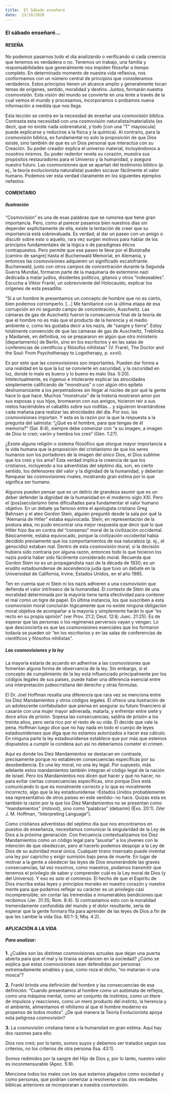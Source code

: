 ```yaml
---
title:  El Sábado enseñaré
date:  23/10/2020
---
```


### El sábado enseñaré...

#### RESEÑA

No podemos pasarnos todo el día analizando o verificando si cada creencia que tenemos es verdadera o no. Tenemos un trabajo, una familia y responsabilidades que generalmente nos impiden filosofar a tiempo completo. En determinado momento de nuestra vida reflexiva, nos conformamos con un número central de principios que consideramos verdaderos. Estos principios tienen un alcance amplio y generalmente tocan temas de orígenes, sentido, moralidad y destino. Juntos, formarán nuestra cosmovisión. Esta visión del mundo se convierte en una lente a través de la cual vemos el mundo y procesamos, incorporamos o probamos nueva información a medida que nos llega.

Esta lección se centra en la necesidad de enseñar una cosmovisión bíblica. Contrasta esta necesidad con una cosmovisión naturalista/materialista (es decir, que no existe nada sobrenatural, y todo [con una “T” mayúscula] puede explicarse y reducirse a la física y la química). Al contrario, para la cosmovisión bíblica, es fundamental no solo la proposición de que Dios existe, sino también de que es un Dios personal que interactúa con su Creación. Su poder creador explica el universo material, incluyéndonos a nosotros mismos. Su poder redentor revela su corazón, muestra sus propósitos restauradores para el Universo y la humanidad, y asegura nuestro futuro. Las cosmovisiones que se apartan del testimonio bíblico (p. ej., la teoría evolucionista naturalista) pueden socavar fácilmente el valor humano. Podemos ver esta verdad claramente en los siguientes ejemplos nefastos.

#### COMENTARIO

##### Ilustración

“Cosmovisión” es una de esas palabras que se rumorea que tiene gran importancia. Pero, como al parecer pasamos bien nuestros días sin depender explícitamente de ella, existe la tentación de creer que su importancia está sobrevaluada. Es verdad; al dar un paseo con un amigo o discutir sobre esto o aquello, rara vez surgen motivos para hablar de los principios fundamentales de la lógica o de paradigmas éticos contrapuestos. Pero permite que ese paseo te lleve por el Blutstraße [camino de sangre] hasta el Buchenwald Memorial, en Alemania, y entonces las cosmovisiones adquieren un significado escalofriante. Buchenwald, junto con otros campos de concentración durante la Segunda Guerra Mundial, formaron parte de la maquinaria de exterminio nazi dedicada a matar judíos, disidentes políticos, gitanos y otros “indeseables”. Escucha a Viktor Frankl, un sobreviviente del Holocausto, explicar los orígenes de esta pesadilla:

“Si a un hombre le presentamos un concepto de hombre que no es cierto, bien podemos corromperlo. [...] Me familiaricé con la última etapa de esa corrupción en mi segundo campo de concentración, Auschwitz. Las cámaras de gas de Auschwitz fueron la consecuencia final de la teoría de que el hombre no es más que el producto de la herencia y el medio ambiente o, como les gustaba decir a los nazis, de “sangre y tierra”. Estoy totalmente convencido de que las cámaras de gas de Auschwitz, Treblinka y Maidanek, en definitiva, no se prepararon en algún que otro ministerio [departamento] de Berlín, sino en los escritorios y en las salas de conferencias de científicos y filósofos nihilistas” (V. Frankl, The Doctor and the Soul: From Psychotherapy to Logotherapy, p. xxvii).

Es por esto que las cosmovisiones son importantes. Pueden dar forma a una realidad en la que la luz se convierte en oscuridad, y la oscuridad en luz, donde lo malo es bueno y lo bueno es malo (Isa. 5:20). Intelectualmente, es ingenuo e intolerante explicar las atrocidades simplemente calificando de “monstruos” o con algún otro epíteto deshumanizante a los perpetradores sin llegar al núcleo de por qué la gente hace lo que hace. Muchos “monstruos” de la historia mostraron amor por sus esposas y sus hijos, bromearon con sus amigos, hicieron reír a sus nietos haciéndoles el caballito sobre sus rodillas... y siguieron levantándose cada mañana para realizar las atrocidades del día. Por eso, las cosmovisiones importan. Y esta es la razón por la que la respuesta a la pregunta del salmista: “¿Qué es el hombre, para que tengas de él memoria?” (Sal. 8:4), siempre debe comenzar con “a su imagen, a imagen de Dios lo creó; varón y hembra los creó” (Gén. 1:27).

¿Existe alguna religión o sistema filosófico que otorgue mayor importancia a la vida humana que la proposición del cristianismo de que los seres humanos son los portadores de la imagen del único Dios, el Dios sublime que los creó y los ama? Esta verdad implica la creencia de que los cristianos, incluyendo a los adventistas del séptimo día, son, en cierto sentido, los defensores del valor y la dignidad de la humanidad, y deberían flanquear las cosmovisiones rivales, mostrando gran estima por lo que significa ser humano.

Algunos pueden pensar que es un delirio de grandeza asumir que es un deber defender la dignidad de la humanidad en el moderno siglo XXI. Pero el (pos)secularismo tiene dificultades para fundamentar el valor humano objetivo. En un debate ya famoso entre el apologista cristiano Greg Bahnsen y el ateo Gordon Stein, alguien preguntó desde la sala por qué la “Alemania de Hitler” estaba equivocada. Stein, en representación de la postura atea, no pudo encontrar una mejor respuesta que decir que lo que Hitler hizo iba en contra del “consenso” moral de la civilización occidental. Básicamente, estaba equivocado, porque la civilización occidental había decidido previamente que los comportamientos de esa naturaleza (p. ej., el genocidio) estaban mal. Dentro de esta cosmovisión moral, si la decisión hubiera sido contraria por alguna razón, entonces todo lo que hicieron los nazis podría haber sido fácilmente considerado moral. Recuerda que Gordon Stein no es un propagandista nazi de la década de 1930; es un erudito estadounidense de ascendencia judía que tuvo un debate en la Universidad de California, Irvine, Estados Unidos, en el año 1985.

Ten en cuenta que ni Stein ni los nazis adhieren a una cosmovisión que defienda el valor intrínseco de la humanidad. El contexto de Stein de una moralidad determinada por la mayoría tiene tanta efectividad para contener el mal como un tigre de papel. En última instancia, los que suscriben a esta cosmovisión moral concluirán lógicamente que no existe ninguna obligación moral objetiva de acompañar a la mayoría y simplemente harán lo que “es recto en su propia opinión” (ver Prov. 21:2; Deut. 12:8; Juec. 21:25). Es de esperar que las personas o los regímenes perversos vayan y vengan. Lo que desconcierta es que las cosmovisiones esenciales que los formaron todavía se pueden oír “en los escritorios y en las salas de conferencias de científicos y filósofos nihilistas”.

##### Las cosmovisiones y la ley

La mayoría estaría de acuerdo en adherirse a las cosmovisiones que fomentan alguna forma de observancia de la ley. Sin embargo, si el concepto de cumplimiento de la ley está influenciado principalmente por los códigos legales de sus países, puede haber una diferencia esencial entre una interpretación judeocristiana del derecho y otras fórmulas.

El Dr. Joel Hoffman resalta una diferencia que rara vez se menciona entre los Diez Mandamientos y otros códigos legales. Él ofrece una ilustración de un adolescente confabulador que piensa en asegurar su futuro financiero al casarse con una mujer mayor adinerada, matarla, y enfrentar entre siete y doce años de prisión. Sopesa las consecuencias; saldría de prisión a los treinta años, pero sería rico por el resto de su vida. Él decide que vale la pena. Hoffman luego dice que no hay nada en todo el cuerpo de leyes estadounidenses que diga que no estamos autorizados a hacer ese cálculo. En ninguna parte la ley estadounidense establece que por más que estemos dispuestos a cumplir la condena aun así no deberíamos cometer el crimen.

Aquí es donde los Diez Mandamientos se destacan en contraste, precisamente porque no establecen consecuencias específicas por su desobediencia. Es una ley moral, no una ley legal. Por supuesto, más adelante estos mandamientos también integran el código legal de la nación de Israel. Pero los Mandamientos nos dicen qué hacer y qué no hacer, no para evitar ciertas consecuencias específicas, sino porque Dios está comunicando lo que es moralmente correcto y lo que es moralmente incorrecto, algo que la ley estadounidense –Estados Unidos probablemente sea representativo de otros países en este sentido– no hace. Quizás esta es también la razón por la que los Diez Mandamientos no se presentan como “mandamientos” (mitsvot), sino como “palabras” (debarim) (Éxo. 20:1). (Ver J. M. Hoffman, “Interpreting Language”).

Como cristianos adventistas del séptimo día que nos encontramos en puestos de enseñanza, necesitamos comunicar la singularidad de la Ley de Dios a la próxima generación. Con frecuencia contextualizamos los Diez Mandamientos como un código legal para “asustar” a los jóvenes con la intención de que obedezcan, pero al hacerlo podemos despojar a la Ley de Dios de su autoridad moral única. Cualquier tirano insensato puede inventar una ley por capricho y exigir sumisión bajo pena de muerte. En lugar de motivar a la gente a obedecer las leyes de Dios enumerándole las graves consecuencias, tal vez nosotros, como maestros, podamos transmitir que tenemos el privilegio de saber y comprender cuál es la Ley moral de Dios (y del Universo). Y eso es solo el comienzo. El hecho de que el Espíritu de Dios inscriba estas leyes y principios morales en nuestro corazón y nuestra mente para que podamos reflejar su carácter es un privilegio casi incomprensible; sin contar las tremendas e innumerables bendiciones que recibimos (Jer. 31:35; Rom. 8:4). Si contrastamos esto con la moralidad tremendamente confundida del mundo y el dolor resultante, sería de esperar que la gente formara fila para aprender de las leyes de Dios a fin de que les cambie la vida (Isa. 60:1-3; Miq. 4:2).

#### APLICACIÓN A LA VIDA

##### Para analizar:

**1.** ¿Cuáles son las distintas cosmovisiones actuales que dejan una puerta abierta para que el mal y la tiranía se afiancen en la sociedad? ¿Cómo se explica que estas cosmovisiones sean defendidas por personas extremadamente amables y que, como reza el dicho, “no matarían ni una mosca”?

**2.** Frankl brinda una definición del hombre y las consecuencias de esa definición: “Cuando presentamos al hombre como un autómata de reflejos, como una máquina mental, como un conjunto de instintos, como un títere de impulsos y reacciones, como un mero producto del instinto, la herencia y el ambiente, alimentamos el nihilismo al que el hombre moderno es propenso de todos modos”. ¿De qué manera la Teoría Evolucionista apoya esta peligrosa cosmovisión?

**3.** La cosmovisión cristiana tiene a la humanidad en gran estima. Aquí hay dos razones para ello:

Dios nos creó; por lo tanto, somos suyos y debemos ser tratados según sus criterios, no los criterios de otra persona (Isa. 43:1).

Somos redimidos por la sangre del Hijo de Dios y, por lo tanto, nuestro valor es inconmensurable (Apoc. 5:9).

Menciona todos los males con los que estamos plagados como sociedad y como personas, que podrían comenzar a resolverse si las dos verdades bíblicas anteriores se incorporaran a nuestra cosmovisión.